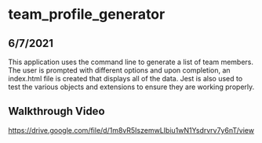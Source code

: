 # team_profile_generator

## 6/7/2021

This application uses the command line to generate a list of team members. The user is prompted with different options and upon completion, an index.html file is created that displays all of the data. Jest is also used to test the various objects and extensions to ensure they are working properly.

## Walkthrough Video

https://drive.google.com/file/d/1m8vR5IszemwLIbiu1wN1Ysdrvrv7y6nT/view